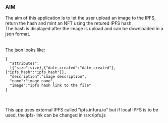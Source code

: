 ### AIM
The aim of this application is to let the user upload an image to the IPFS, return the hash and mint an NFT using the retured IPFS hash.<br />
The hash is displayed after the image is upload and can be downloaded in a json format.<br />
<br /><br />
The json looks like:<br />
```
{
  "attributes":
  [{"size":size},{"date_created":"date_created"},{"ipfs_hash":"ipfs_hash"}],
  "description":"image description",
  "name":"image name",
  "image":"ipfs hash link to the file"
}
```
<br /><br />
This app uses external IPFS called "ipfs.infura.io" but if local IPFS is to be used, the ipfs-link can be changed in /src/ipfs.js
